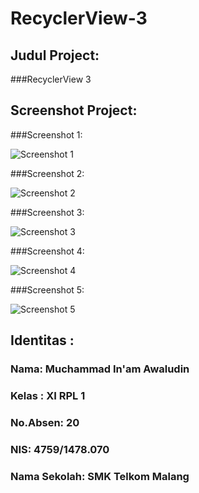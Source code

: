 # RecyclerView-3

## Judul Project:
 
 

###RecyclerView 3






## Screenshot Project:

###Screenshot 1:


![Screenshot 1](https://docs.google.com/uc?id=0Bxzv7ZNEpQLtZk9ZN05rZ2VxMm8)




###Screenshot 2:


![Screenshot 2](https://docs.google.com/uc?id=0Bxzv7ZNEpQLtYkhHaFJpYU8zelU)


###Screenshot 3:


![Screenshot 3](https://docs.google.com/uc?id=0Bxzv7ZNEpQLtaGtOVTk5WnowTEk)


###Screenshot 4:


![Screenshot 4](https://docs.google.com/uc?id=0Bxzv7ZNEpQLtSDctd1hxbHVXckE)


###Screenshot 5:


![Screenshot 5](https://docs.google.com/uc?id=0Bxzv7ZNEpQLtWE9RQ05LdzV2LTA)


## Identitas :

###  Nama: Muchammad In'am Awaludin

###  Kelas : XI RPL 1

###  No.Absen: 20

###  NIS: 4759/1478.070

###  Nama Sekolah: SMK Telkom Malang
